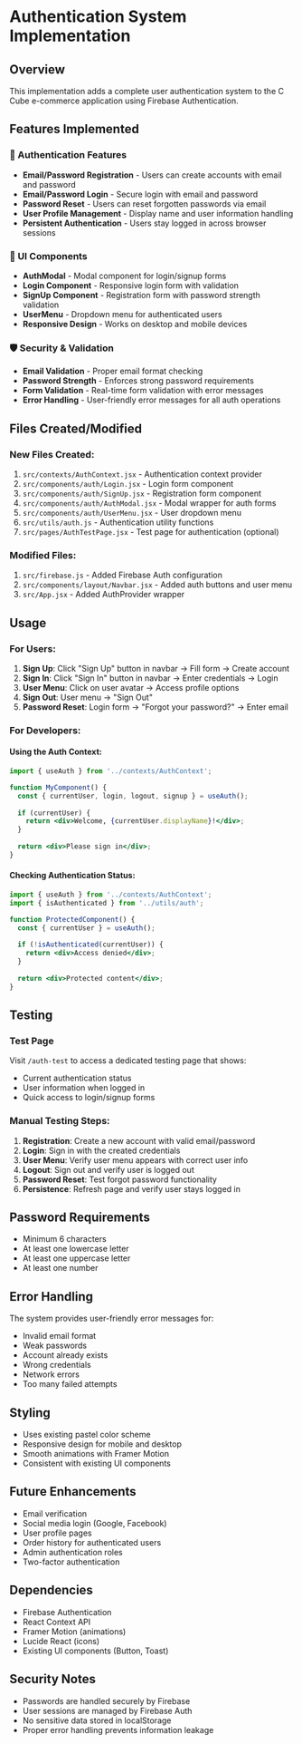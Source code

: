 # Authentication System Implementation

## Overview
This implementation adds a complete user authentication system to the C Cube e-commerce application using Firebase Authentication.

## Features Implemented

### 🔐 Authentication Features
- **Email/Password Registration** - Users can create accounts with email and password
- **Email/Password Login** - Secure login with email and password
- **Password Reset** - Users can reset forgotten passwords via email
- **User Profile Management** - Display name and user information handling
- **Persistent Authentication** - Users stay logged in across browser sessions

### 🎨 UI Components
- **AuthModal** - Modal component for login/signup forms
- **Login Component** - Responsive login form with validation
- **SignUp Component** - Registration form with password strength validation
- **UserMenu** - Dropdown menu for authenticated users
- **Responsive Design** - Works on desktop and mobile devices

### 🛡️ Security & Validation
- **Email Validation** - Proper email format checking
- **Password Strength** - Enforces strong password requirements
- **Form Validation** - Real-time form validation with error messages
- **Error Handling** - User-friendly error messages for all auth operations

## Files Created/Modified

### New Files Created:
1. `src/contexts/AuthContext.jsx` - Authentication context provider
2. `src/components/auth/Login.jsx` - Login form component
3. `src/components/auth/SignUp.jsx` - Registration form component
4. `src/components/auth/AuthModal.jsx` - Modal wrapper for auth forms
5. `src/components/auth/UserMenu.jsx` - User dropdown menu
6. `src/utils/auth.js` - Authentication utility functions
7. `src/pages/AuthTestPage.jsx` - Test page for authentication (optional)

### Modified Files:
1. `src/firebase.js` - Added Firebase Auth configuration
2. `src/components/layout/Navbar.jsx` - Added auth buttons and user menu
3. `src/App.jsx` - Added AuthProvider wrapper

## Usage

### For Users:
1. **Sign Up**: Click "Sign Up" button in navbar → Fill form → Create account
2. **Sign In**: Click "Sign In" button in navbar → Enter credentials → Login
3. **User Menu**: Click on user avatar → Access profile options
4. **Sign Out**: User menu → "Sign Out"
5. **Password Reset**: Login form → "Forgot your password?" → Enter email

### For Developers:

#### Using the Auth Context:
```jsx
import { useAuth } from '../contexts/AuthContext';

function MyComponent() {
  const { currentUser, login, logout, signup } = useAuth();
  
  if (currentUser) {
    return <div>Welcome, {currentUser.displayName}!</div>;
  }
  
  return <div>Please sign in</div>;
}
```

#### Checking Authentication Status:
```jsx
import { useAuth } from '../contexts/AuthContext';
import { isAuthenticated } from '../utils/auth';

function ProtectedComponent() {
  const { currentUser } = useAuth();
  
  if (!isAuthenticated(currentUser)) {
    return <div>Access denied</div>;
  }
  
  return <div>Protected content</div>;
}
```

## Testing

### Test Page
Visit `/auth-test` to access a dedicated testing page that shows:
- Current authentication status
- User information when logged in
- Quick access to login/signup forms

### Manual Testing Steps:
1. **Registration**: Create a new account with valid email/password
2. **Login**: Sign in with the created credentials
3. **User Menu**: Verify user menu appears with correct user info
4. **Logout**: Sign out and verify user is logged out
5. **Password Reset**: Test forgot password functionality
6. **Persistence**: Refresh page and verify user stays logged in

## Password Requirements
- Minimum 6 characters
- At least one lowercase letter
- At least one uppercase letter
- At least one number

## Error Handling
The system provides user-friendly error messages for:
- Invalid email format
- Weak passwords
- Account already exists
- Wrong credentials
- Network errors
- Too many failed attempts

## Styling
- Uses existing pastel color scheme
- Responsive design for mobile and desktop
- Smooth animations with Framer Motion
- Consistent with existing UI components

## Future Enhancements
- Email verification
- Social media login (Google, Facebook)
- User profile pages
- Order history for authenticated users
- Admin authentication roles
- Two-factor authentication

## Dependencies
- Firebase Authentication
- React Context API
- Framer Motion (animations)
- Lucide React (icons)
- Existing UI components (Button, Toast)

## Security Notes
- Passwords are handled securely by Firebase
- User sessions are managed by Firebase Auth
- No sensitive data stored in localStorage
- Proper error handling prevents information leakage
